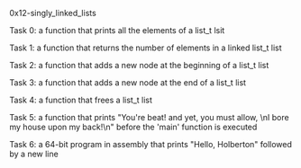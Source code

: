 0x12-singly_linked_lists

Task 0: a function that prints all the elements of a list_t lsit

Task 1: a function that returns the number of elements in a linked list_t list

Task 2: a function that adds a new node at the beginning of a list_t list

Task 3: a function that adds a new node at the end of a list_t list

Task 4: a function that frees a list_t list

Task 5: a function that prints "You're beat! and yet, you must allow, \nI bore my house upon my back!\n" before the 'main' function is executed

Task 6: a 64-bit program in assembly that prints "Hello, Holberton" followed by a new line
